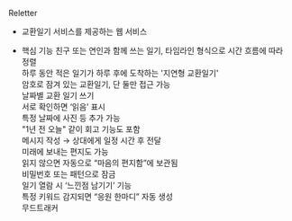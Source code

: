 Reletter
- 교환일기 서비스를 제공하는 웹 서비스

- 핵심 기능
친구 또는 연인과 함께 쓰는 일기, 타임라인 형식으로 시간 흐름에 따라 정렬 <br>
하루 동안 적은 일기가 하루 후에 도착하는 '지연형 교환일기'<br>
암호로 잠겨 있는 교환일기, 단 둘만 접근 가능<br>
날짜별 교환 일기 쓰기<br>
서로 확인하면 ‘읽음’ 표시<br>
특정 날짜에 사진 등 추가 가능<br>
"1년 전 오늘" 같이 회고 기능도 포함<br>
메시지 작성 → 상대에게 일정 시간 후 전달<br>
미래에 보내는 편지도 가능<br>
읽지 않으면 자동으로 “마음의 편지함”에 보관됨<br>
비밀번호 또는 패턴으로 잠금<br>
일기 열람 시 ‘느낀점 남기기’ 기능<br>
특정 키워드 감지되면 “응원 한마디” 자동 생성<br>
무드트래커<br>
